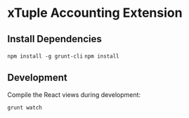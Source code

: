 # xTuple Accounting Extension

## Install Dependencies

`npm install -g grunt-cli`
`npm install`

## Development

Compile the React views during development:

`grunt watch`
